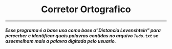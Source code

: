 <h1 align="center">Corretor Ortografico</h1>

***

#### _Esse programa é a base usa como base a"Distancia Levenshtein" para percerber e identificar quais palavras contidas no arquivo ```Tudo.txt``` se assemelham mais a palavra digitada pelo usuario._
